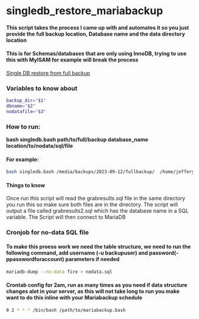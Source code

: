# singledb_restore_mariabackup

#### This script takes the process I came up with and automates it so you just provide the full backup location, Database name and the data directory location
#### This is for Schemas/databases that are only using InnoDB, trying to use this with MyISAM for example will break the process
[Single DB restore from full backup](https://mariadb.com/kb/en/individual-database-restores-with-mariabackup-from-full-backup/)

### Variables to know about

```bash
backup_dir="$1"
dbname="$2"
nodatafile="$3"
```

### How to run:

**bash singledb.bash path/to/full/backup database_name location/to/nodata/sql/file**

#### For example:
```bash
bash singledb.bash /media/backups/2023-09-12/fullbackup/  /home/jeffery/restore/nodata.sql
```

#### Things to know
Once run this script will read the grabresults.sql file in the same directory you run this so make sure both files are in the directory. The script will output a file called grabresults2.sql which has the database name in a SQL variable. The Script will then connect to MariaDB

### Cronjob for no-data SQL file
#### To make this proess work we need the table structure, we need to run the following command, add username (-u backupuser) and password(-ppasswordforaccount) parameters if needed

```bash
mariadb-dump --no-data fire > nodata.sql
```
#### Crontab config for 2am, run as many times as you need if data structure changes alot in your server, as this will not take long to run you make want to do this inline with your Mariabackup schedule
```bash
0 2 * * * /bin/bash /path/to/mariabackup.bash
```
